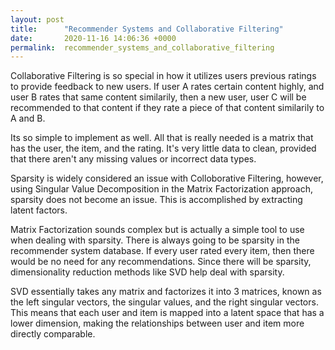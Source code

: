 ```yaml
---
layout: post
title:      "Recommender Systems and Collaborative Filtering"
date:       2020-11-16 14:06:36 +0000
permalink:  recommender_systems_and_collaborative_filtering
---
```



Collaborative Filtering is so special in how it utilizes users previous ratings to provide feedback to new users.  If user A rates  certain content highly, and user B rates that same content similarily, then a new user, user C will be recommended to that content if they rate a piece of that content similarily to A and B.

Its so simple to implement as well.  All that is really needed is a matrix that has the user, the item, and the rating.  It's very little data to clean, provided that there aren't any missing values or incorrect data types.  

Sparsity is widely considered an issue with Colloborative Filtering, however, using Singular Value Decomposition in the Matrix Factorization approach, sparsity does not become an issue.  This is accomplished by extracting latent factors.

Matrix Factorization sounds complex but is actually a simple tool to use when dealing with sparsity.  There is always going to be sparsity in the recommender system database.  If every user rated every item, then there would be no need for any recommendations.  Since there will be sparsity, dimensionality reduction methods like SVD help deal with sparsity.

SVD essentially takes any matrix and factorizes it into 3 matrices, known as the left singular vectors, the singular values, and the right singular vectors.  This means that each user and item is mapped into a latent space that has a lower dimension, making the relationships between user and item more directly comparable.  
